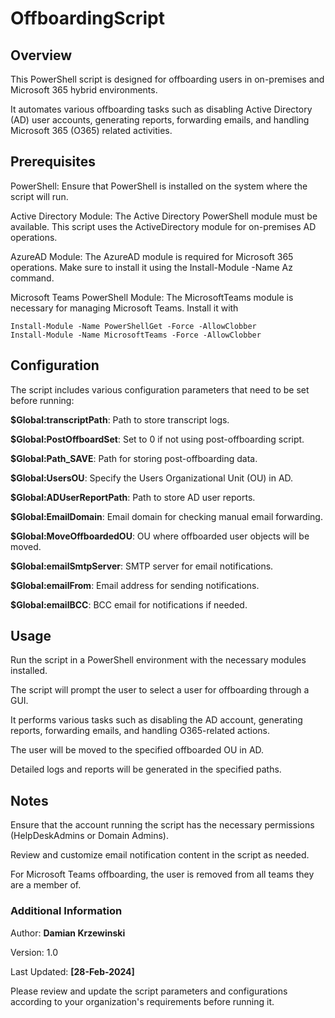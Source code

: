 # OffboardingScript

## Overview
This PowerShell script is designed for offboarding users in on-premises and Microsoft 365 hybrid environments. 

It automates various offboarding tasks such as disabling Active Directory (AD) user accounts, generating reports, forwarding emails, and handling Microsoft 365 (O365) related activities.

## Prerequisites
PowerShell: Ensure that PowerShell is installed on the system where the script will run.

Active Directory Module: The Active Directory PowerShell module must be available. This script uses the ActiveDirectory module for on-premises AD operations.

AzureAD Module: The AzureAD module is required for Microsoft 365 operations. Make sure to install it using the Install-Module -Name Az command.

Microsoft Teams PowerShell Module: The MicrosoftTeams module is necessary for managing Microsoft Teams. Install it with 

```
Install-Module -Name PowerShellGet -Force -AllowClobber
Install-Module -Name MicrosoftTeams -Force -AllowClobber
```

## Configuration
The script includes various configuration parameters that need to be set before running:

**$Global:transcriptPath**: Path to store transcript logs.

**$Global:PostOffboardSet**: Set to 0 if not using post-offboarding script.

**$Global:Path_SAVE**: Path for storing post-offboarding data.

**$Global:UsersOU**: Specify the Users Organizational Unit (OU) in AD.

**$Global:ADUserReportPath**: Path to store AD user reports.

**$Global:EmailDomain**: Email domain for checking manual email forwarding.

**$Global:MoveOffboardedOU**: OU where offboarded user objects will be moved.

**$Global:emailSmtpServer**: SMTP server for email notifications.

**$Global:emailFrom**: Email address for sending notifications.

**$Global:emailBCC**: BCC email for notifications if needed.

## Usage
Run the script in a PowerShell environment with the necessary modules installed.

The script will prompt the user to select a user for offboarding through a GUI.

It performs various tasks such as disabling the AD account, generating reports, forwarding emails, and handling O365-related actions.

The user will be moved to the specified offboarded OU in AD.

Detailed logs and reports will be generated in the specified paths.

## Notes
Ensure that the account running the script has the necessary permissions (HelpDeskAdmins or Domain Admins).

Review and customize email notification content in the script as needed.

For Microsoft Teams offboarding, the user is removed from all teams they are a member of.

### Additional Information
Author: **Damian Krzewinski**

Version: 1.0

Last Updated: **[28-Feb-2024]**

Please review and update the script parameters and configurations according to your organization's requirements before running it.